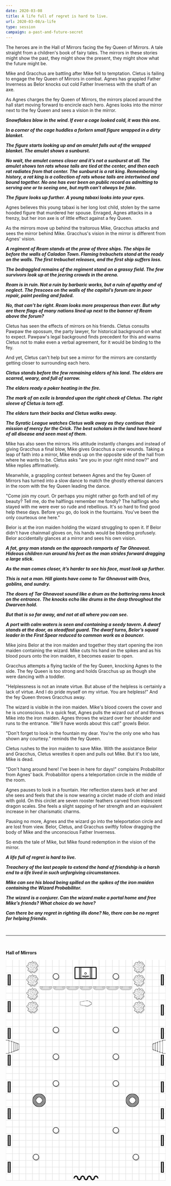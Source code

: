 ```yaml
---
date: 2020-03-08
title: A life full of regret is hard to live.
url: 2020-03-08/a-life
type: session
campaign: a-past-and-future-secret
---
```


The heroes are in the Hall of Mirrors facing the fey Queen of Mirrors. A tale straight from a children's book of fairy tales. The mirrors in these stories might show the past, they might show the present, they might show what the future might be.

Mike and Gracchus are battling after Mike fell to temptation. Cletus is failing to engage the fey Queen of Mirrors in combat. Agnes has grappled Father Inverness as Belor knocks out cold Father Inverness with the shaft of an axe.

As Agnes charges the fey Queen of Mirrors, the mirrors placed around the hall start moving forward to encircle each hero. Agnes looks into the mirror next to the fey Queen and sees a vision in the mirror.

**_Snowflakes blow in the wind. If ever a cage looked cold, it was this one._**

**_In a corner of the cage huddles a forlorn small figure wrapped in a dirty blanket._**

**_The figure starts looking up and an amulet falls out of the wrapped blanket. The amulet shows a sunburst._**

**_No wait, the amulet comes closer and it’s not a sunburst at all. The amulet shows ten rats whose tails are tied at the center, and then each rat radiates from that center.  The sunburst is a rat king. Remembering history, a rat king is a collection of rats whose tails are intertwined and bound together. No one has ever been on public record as admitting to serving one or to seeing one, but myth can’t always be fake._**

**_The figure looks up further. A young tabaxi looks into your eyes._**

Agnes believes this young tabaxi is her long lost child, stolen by the same hooded figure that murdered her spouse. Enraged, Agnes attacks in a frenzy, but her iron axe is of little effect against a fey Queen.

As the mirrors move up behind the traitorous Mike, Gracchus attacks and sees the mirror behind Mike. Gracchus's vision in the mirror is different from Agnes' vision.

**_A regiment of Ream stands at the prow of three ships. The ships lie before the walls of Caladan Town. Flaming trebuchets stand at the ready on the walls. The first trebuchet releases, and the first ship suffers loss._**

**_The bedraggled remains of the regiment stand on a grassy field. The few survivors look up at the jeering crowds in the arena._**

**_Ream is in ruin. Not a ruin by barbaric works, but a ruin of apathy and of neglect. The frescoes on the walls of the capitol’s forum are in poor repair, paint peeling and faded._**

**_No, that can’t be right. Ream looks more prosperous than ever. But why are there flags of many nations lined up next to the banner of Ream above the forum?_**

Cletus has seen the effects of mirrors on his friends. Cletus consults Pawpaw the opossum, the party lawyer, for historical background on what to expect. Pawpaw's legal background finds precedent for this and warns Cletus not to make even a verbal agreement, for it would be binding to the fey.

And yet, Cletus can't help but see a mirror for the mirrors are constantly getting closer to surrounding each hero.

**_Cletus stands before the few remaining elders of his land. The elders are scarred, weary, and full of sorrow._**

**_The elders ready a poker heating in the fire._**

**_The mark of an exile is branded upon the right cheek of Cletus. The right sleeve of Cletus is torn off._**

**_The elders turn their backs and Cletus walks away._**

**_The Syratic League watches Cletus walk away as they continue their mission of mercy for the Crick. The best scholars in the land have heard of all disease and seen most of them._**

Mike has also seen the mirrors. His attitude instantly changes and instead of giving Gracchus a final blow, Mike gives Gracchus a cure wounds. Taking a leap of faith into a mirror, Mike ends up on the opposite side of the hall from where he wants to be.  Cletus asks "are you in your right mind now?" and Mike replies affirmatively.

Meanwhile, a grappling contest between Agnes and the fey Queen of Mirrors has turned into a slow dance to match the ghostly ethereal dancers in the room with the fey Queen leading the dance.

"Come join my court. Or perhaps you might rather go forth and tell of my beauty?  Tell me, do the halflings remember me fondly?  The halflings who stayed with me were ever so rude and rebellious. It's so hard to find good help these days. Before you go, do look in the fountains. You've been the only courteous one here."

Belor is at the iron maiden holding the wizard struggling to open it. If Belor didn't have chainmail gloves on, his hands would be bleeding profusely. Belor accidentally glances at a mirror and sees his own vision.

**_A fat, grey man stands on the approach ramparts of Tar Ghnavost.  Hideous children run around his feet as the man strides forward dragging a large stick._**

**_As the man comes closer, it’s harder to see his face, must look up further._**

**_This is not a man. Hill giants have come to Tar Ghnavost with Orcs, goblins, and sundry._**

**_The doors of Tar Ghnavost sound like a drum as the battering rams knock on the entrance. The knocks echo like drums in the deep throughout the Dwarven hold._**

**_But that is so far away, and not at all where you can see._**

**_A port with calm waters is seen and containing a seedy tavern. A dwarf stands at the door, as steadfast guard. The dwarf turns, Belor’s squad leader in the First Spear reduced to common work as a bouncer._**

Mike joins Belor at the iron maiden and together they start opening the iron maiden containing the wizard. Mike cuts his hand on the spikes and as his blood pours onto the iron maiden, it becomes easier to open.

Gracchus attempts a flying tackle of the fey Queen, knocking Agnes to the side. The fey Queen is too strong and holds Gracchus up as though she were dancing with a toddler.

"Helplessness is not an innate virtue. But abuse of the helpless is certainly a lack of virtue. And I do pride myself on my virtue. You are helpless!"  And the fey Queen throws Gracchus away.

The wizard is visible in the iron maiden. Mike's blood covers the cover and he is unconscious. In a quick feat, Agnes pulls the wizard out of and throws Mike into the iron maiden. Agnes throws the wizard over her shoulder and runs to the entrance. "We'll have words about this cat!" growls Belor.

"Don't forget to look in the fountain my dear. You're the only one who has shown any courtesy." reminds the fey Queen.

Cletus rushes to the iron maiden to save Mike. With the assistance Belor and Gracchus, Cletus wrestles it open and pulls out Mike. But it's too late, Mike is dead.

"Don't hang around here! I've been in here for days!" complains Probabilitor from Agnes' back. Probabilitor opens a teleportation circle in the middle of the room.

Agnes pauses to look in a fountain. Her reflection stares back at her and she sees and feels that she is now wearing a circlet made of cloth and inlaid with gold. On this circlet are seven rooster feathers carved from iridescent dragon scales. She feels a slight sapping of her strength and an equivalent increase in her charismatic charms.

Pausing no more, Agnes and the wizard go into the teleportation circle and are lost from view. Belor, Cletus, and Gracchus swiftly follow dragging the body of Mike and the unconscious Father Inverness.

So ends the tale of Mike, but Mike found redemption in the vision of the mirror.

**_A life full of regret is hard to live._**

**_Treachery of the last people to extend the hand of friendship is a harsh end to a life lived in such unforgiving circumstances._**

**_Mike can see his blood being spilled on the spikes of the iron maiden containing the Wizard Probabilitor._**

**_The wizard is a conjurer. Can the wizard make a portal home and free Mike’s friends?  What choice do we have?_**

**_Can there be any regret in righting ills done?  No, there can be no regret for helping friends._**

<br/>
<hr/>
<br/>

**Hall of Mirrors**

![Hall of Mirrors](20200223\20200223_hallofmirrors.png)
